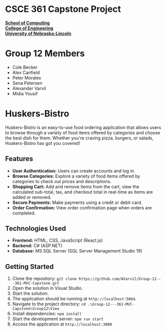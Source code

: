 ﻿# CSCE 361 Capstone Project
  **[School of Computing](https://computing.unl.edu/)**  
  **[College of Engineering](https://engineering.unl.edu/)**  
  **[University of Nebraska-Lincoln](https://unl.edu)**

 # Group 12 Members
  - Cole Becker
  - Alex Canfield
  - Peter Morales
  - Sena Petersen
  - Alexander Varvil
  - Midia Yousif

# Huskers-Bistro

Huskers-Bistro is an easy-to-use food ordering application that allows users to browse through a variety of food items offered by categories and choose the best dish for them. Whether you're craving pizza, burgers, or salads, Huskers-Bistro has got you covered!

## Features

- **User Authentication:** Users can create accounts and log in.
- **Browse Categories:** Explore a variety of food items offered by categories to check out prices and descriptions.
- **Shopping Cart:** Add and remove items from the cart, view the calculated sub-total, tax, and checkout total in real-time as items are added or removed.
- **Secure Payments:** Make payments using a credit or debit card.
- **Order Confirmation:** View order confirmation page when orders are completed.

## Technologies Used

- **Frontend:** HTML, CSS, JavaScript (React.js)
- **Backend:** C# (ASP.NET)
- **Database:** MS SQL Server (SQL Server Management Studio 19)

## Getting Started

1. Clone the repository: `git clone https://github.com/AVarvil/Group-12---361-MVC-Capstone.git`
2. Open the solution in Visual Studio.
3. Start the solution.
4. The application should be running at `http://localhost:5064`.
5. Navigate to the project directory: `cd .\Group-12---361-MVC-Capstone\Group12\View`
6. Install dependencies: `npm install`
7. Start the development server: `npm run start`
8. Access the application at `http://localhost:3000`

